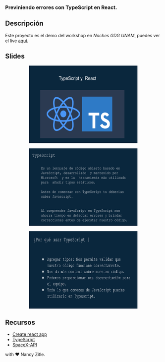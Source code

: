### Previniendo errores con TypeScript en React.

## Descripción

Este proyecto es el demo del workshop en _Noches GDG UNAM_, puedes ver el live [aquí](https://www.facebook.com/GDGUNAM/videos/2670004176584311).

## Slides

<p align="center">
  <img src="./src/img/presentacion.png" alt="Presentación"
    width="350" height="250"/>
 </p>
 <p align="center">
  <img src="./src/img/definicion.png" alt="Definicion"
    width="350" height="250"/>
 </p>
 <p align="center">
  <img src="./src/img/conclusiones.png" alt="Conclusiones"
    width="350" height="250"/>
 </p>

## Recursos

- [Create react app](https://create-react-app.dev/docs/adding-typescript/)
- [TypeScript](https://www.typescriptlang.org/)
- [SpaceX-API](https://github.com/r-spacex/SpaceX-API/blob/master/docs/v4/rockets/all.md)

with :heart: Nancy Zitle.
